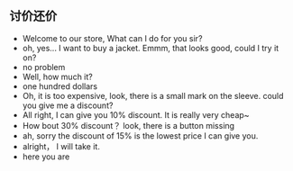 ## 讨价还价



* Welcome to our store, What can I do for you sir?
* oh, yes... I want to buy a jacket. Emmm,  that looks good, could I try it on? 
* no problem
* Well, how much it?
* one hundred dollars
* Oh, it is too expensive, look, there is a small mark on the sleeve. could you give me a discount? 
* All right, I can give you 10% discount. It is really very cheap~
* How bout 30% discount？ look, there is a button missing
* ah, sorry the discount of 15% is the lowest price I can give you. 
* alright， I will take it.
* here you are


